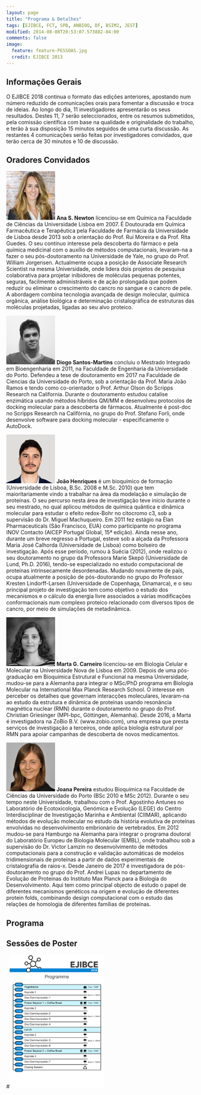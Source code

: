 ```yaml
---
layout: page
title: "Programa & Detalhes"
tags: [EJIBCE, FCT, SPB, ANBIOQ, DF, BSIM2, JEST]
modified: 2014-08-08T20:53:07.573882-04:00
comments: false
image:
  feature: feature-PESSOAS.jpg
  credit: EJIBCE 2013
---
```


## Informações Gerais
O EJIBCE 2018 continua o formato das edições anteriores, apostando num número reduzido de comunicações orais para fomentar a discussão e troca de ideias. Ao longo do dia, 11 investigadores apresentarão os seus resultados. Destes 11, 7 serão seleccionados, entre os resumos submetidos, pela comissão científica com base na qualidade e originalidade do trabalho, e terão à sua disposição 15 minutos seguidos de uma curta discussão. As restantes 4 comunicações serão feitas por investigadores convidados, que terão cerca de 30 minutos e 10 de discussão.

## Oradores Convidados

<p style="min-height: 130px; text-indent: 0;">
<img src="/images/pessoas/foto_ana_newton.png" class="mugshot" />
<strong>Ana S. Newton</strong> licenciou-se em Química na Faculdade de Ciências da Universidade Lisboa em 2007. É Doutourada em Química Farmacêutica e Terapêutica pela Faculdade de Farmácia da Universidade de Lisboa desde 2013 sob a orientação do Prof. Rui Moreira e da Prof. Rita Guedes.
O seu contínuo interesse pela descoberta do fármaco e pela química medicinal com o auxílio de métodos computacionais, levaram-na a fazer o seu pós-doutoramento na Universidade de Yale, no grupo do Prof. William Jorgensen. Actualmente ocupa a posição de Associate Research Scientist na mesma Universidade, onde lidera dois projetos de pesquisa colaborativa para projetar inibidores de moléculas pequenas potentes, seguras, facilmente administráveis e de ação prolongada que podem reduzir ou eliminar o crescimento do cancro no sangue e o cancro de pele. A abordagem combina tecnologia avançada de design molecular, química orgânica, análise biológica e determinação cristalográfica de estruturas das moléculas projetadas, ligadas ao seu alvo proteico.</p>

<p style="min-height: 130px; text-indent: 0;">
<img src="/images/pessoas/foto_diogo_martins.jpg" class="mugshot" />
<strong>Diogo Santos-Martins</strong> concluiu o Mestrado Integrado em Bioengenharia em 2011, na Faculdade de Engenharia da Universidade do Porto. Defendeu a tese de doutoramento em 2017 na Faculdade de Ciencias da Universidade do Porto, sob a orientação da Prof. Maria João Ramos e tendo como co-orientador o Prof. Arthur Olson do Scripps Research na California.
Durante o doutoramento estudou catalise enzimática usando métodos híbridos QM/MM e desenvolveu protocolos de docking molecular para a descoberta de fármacos. Atualmente é post-doc no Scripps Research na Califórnia, no grupo do Prof. Stefano Forli, onde desenvolve software para docking molecular - especificamente o AutoDock.</p>

<p style="min-height: 130px; text-indent: 0;">
<img src="/images/pessoas/foto_joao_henriques.jpg" class="mugshot" />
<strong>João Henriques</strong> é um bioquímico de formação (Universidade de Lisboa, B.Sc. 2008 e M.Sc. 2010) que tem maioritariamente vindo a trabalhar na área da modelação e simulação de proteínas. O seu percurso nesta área de investigação teve início durante o seu mestrado, no qual aplicou métodos de química quântica e dinâmica molecular para estudar o efeito redox-Bohr no citocromo c3, sob a supervisão do Dr. Miguel Machuqueiro. Em 2011 fez estágio na Élan Pharmaceuticals (São Francisco, EUA) como participante no programa INOV Contacto (AICEP Portugal Global, 15ª edição). Ainda nesse ano, durante um breve regresso a Portugal, esteve sob a alçada da Professora Maria José Calhorda (Universidade de Lisboa) como bolseiro de investigação. Após esse período, rumou à Suécia (2012), onde realizou o seu doutoramento no grupo da Professora Marie Skepö (Universidade de Lund, Ph.D. 2016), tendo-se especializado no estudo computacional de proteínas intrinsecamente desordenadas. Mudando novamente de país, ocupa atualmente a posição de pós-doutorando no grupo do Professor Kresten Lindorff-Larsen (Universidade de Copenhaga, Dinamarca), e o seu principal projeto de investigação tem como objetivo o estudo dos mecanismos e o cálculo da energia livre associados a várias modificações conformacionais num complexo proteico relacionado com diversos tipos de cancro, por meio de simulações de metadinâmica. </p>

<p style="min-height: 130px; text-indent: 0;">
<img src="/images/pessoas/foto_marta_carneiro.jpg" class="mugshot" />
<strong>Marta G. Carneiro</strong> licenciou-se em Biologia Celular e Molecular na Universidade Nova de Lisboa em 2009. Depois de uma pós-graduação em Bioquímica Estrutural e Funcional na mesma Universidade, mudou-se para a Alemanha para integrar o MSc/PhD programa em Biologia Molecular na International Max Planck Research School. O interesse em perceber os detalhes que governam interacções moleculares, levaram-na ao estudo da estrutura e dinâmica de proteínas usando resonância magnética nuclear (RMN) durante o doutoramento no grupo do Prof. Christian Griesinger (MPI-bpc, Göttingen, Alemanha). Desde 2016, a Marta é investigadora na ZoBio B.V. (www.zobio.com), uma empresa que presta serviços de investigação a terceiros, onde aplica biologia estrutural por RMN para apoiar campanhas de descoberta de novos medicamentos.</p>

<p style="min-height: 130px; text-indent: 0;">
<img src="/images/pessoas/foto_joana_pereira.jpg" class="mugshot" />
<strong>Joana Pereira</strong> estudou Bioquímica na Faculdade de Ciências da Universidade do Porto (BSc 2010 e MSc 2012). Durante o seu tempo neste Universidade, trabalhou com o Prof. Agostinho Antunes no Laboratório de Ecotoxicologia, Genómica e Evolução (LEGE) do Centro Interdisciplinar de Investigação Marinha e Ambiental (CIIMAR), aplicando métodos de evolução molecular no estudo da história evolutiva de proteínas envolvidas no desenvolvimento embrionário de vertebrados. Em 2012 mudou-se para Hamburgo na Alemanha para integrar o programa doutoral do Laboratório Europeu de Biologia Molecular (EMBL), onde trabalhou sob a supervisão do Dr. Victor Lamzin no desenvolvimento de métodos computacionais para a construção e validação automáticas de modelos tridimensionais de proteínas a partir de dados experimentais de cristalografia de raios-x. Desde Janeiro de 2017 é investigadora de pós-doutoramento no grupo do Prof. Andrei Lupas no departamento de Evolução de Proteínas do Instituto Max Planck para a Biologia do Desenvolvimento. Aqui tem como principal objecto de estudo o papel de diferentes mecanismos genéticos na origem e evolução de diferentes protein folds, combinando design computacional com o estudo das relações de homologia de diferentes famílias de proteínas.
</p>


## Programa
<div><object data="/images/programa_14_12_2018.pdf" width="750" height="500" type='application/pdf'/></div>

## Sessões de Poster
<object data="/images/PosterSessions.pdf" width="750" height="500" type='application/pdf'/>

#<img src="/images/programa.jpg" width="50%" height="50%"/>
